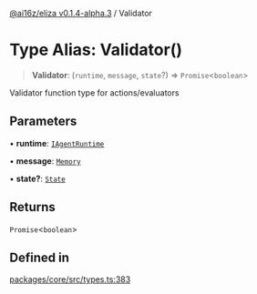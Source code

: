 [@ai16z/eliza v0.1.4-alpha.3](../index.md) / Validator

# Type Alias: Validator()

> **Validator**: (`runtime`, `message`, `state`?) => `Promise`\<`boolean`\>

Validator function type for actions/evaluators

## Parameters

• **runtime**: [`IAgentRuntime`](../interfaces/IAgentRuntime.md)

• **message**: [`Memory`](../interfaces/Memory.md)

• **state?**: [`State`](../interfaces/State.md)

## Returns

`Promise`\<`boolean`\>

## Defined in

[packages/core/src/types.ts:383](https://github.com/AIFlowML/eliza_aiflow/blob/main/packages/core/src/types.ts#L383)
